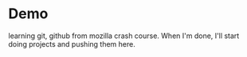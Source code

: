 # Demo

learning git, github from mozilla crash course. When I'm done, I'll start doing projects and pushing them here.
